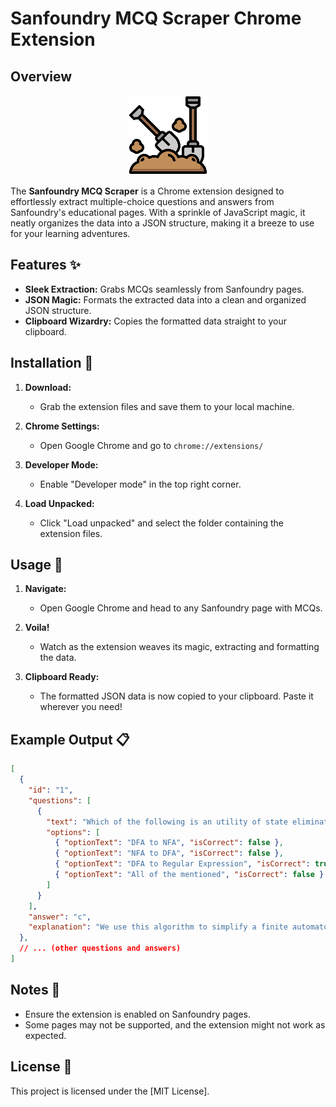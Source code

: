# Sanfoundry MCQ Scraper Chrome Extension

## Overview

<div style="text-align:center;">
  <img src="./images/icon128.png" alt="Sanfoundry MCQ Scraper">
</div>

The **Sanfoundry MCQ Scraper** is a Chrome extension designed to effortlessly extract multiple-choice questions and answers from Sanfoundry's educational pages. With a sprinkle of JavaScript magic, it neatly organizes the data into a JSON structure, making it a breeze to use for your learning adventures.

<!-- ![Sanfoundry MCQ Scraper](./images/icon128.png) -->

## Features ✨

- **Sleek Extraction:** Grabs MCQs seamlessly from Sanfoundry pages.
- **JSON Magic:** Formats the extracted data into a clean and organized JSON structure.
- **Clipboard Wizardry:** Copies the formatted data straight to your clipboard.

## Installation 🚀

1. **Download:**
   - Grab the extension files and save them to your local machine.

2. **Chrome Settings:**
   - Open Google Chrome and go to `chrome://extensions/`

3. **Developer Mode:**
   - Enable "Developer mode" in the top right corner.

4. **Load Unpacked:**
   - Click "Load unpacked" and select the folder containing the extension files.

## Usage 🎉

1. **Navigate:**
   - Open Google Chrome and head to any Sanfoundry page with MCQs.

2. **Voila!**
   - Watch as the extension weaves its magic, extracting and formatting the data.

3. **Clipboard Ready:**
   - The formatted JSON data is now copied to your clipboard. Paste it wherever you need!

## Example Output 📋

```json
[
  {
    "id": "1",
    "questions": [
      {
        "text": "Which of the following is an utility of state elimination phenomenon?",
        "options": [
          { "optionText": "DFA to NFA", "isCorrect": false },
          { "optionText": "NFA to DFA", "isCorrect": false },
          { "optionText": "DFA to Regular Expression", "isCorrect": true },
          { "optionText": "All of the mentioned", "isCorrect": false }
        ]
      }
    ],
    "answer": "c",
    "explanation": "We use this algorithm to simplify a finite automaton to regular expression or vice versa. We eliminate states while converting given finite automata to its corresponding regular expression."
  },
  // ... (other questions and answers)
]

```

## Notes 📝

- Ensure the extension is enabled on Sanfoundry pages.
- Some pages may not be supported, and the extension might not work as expected.

## License 📄

This project is licensed under the [MIT License].


